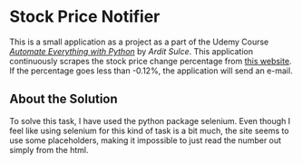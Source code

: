 # Stock Price Notifier

This is a small application as a project as a part of the Udemy Course <a href="https://eylearning.udemy.com/course/automate-everything-with-python">*Automate Everything with Python*</a> by *Ardit Sulce*.
This application continuously scrapes the stock price change percentage from <a href="https://zse.hr/en/indeks-366/365?isin=HRZB00ICBEX6">this website</a>. If the percentage goes less than -0.12%, the application will send an e-mail.

## About the Solution

To solve this task, I have used the python package selenium. Even though I feel like using selenium for this kind of task is a bit much, the site seems to use some placeholders, making it impossible to just read the number out simply from the html.
